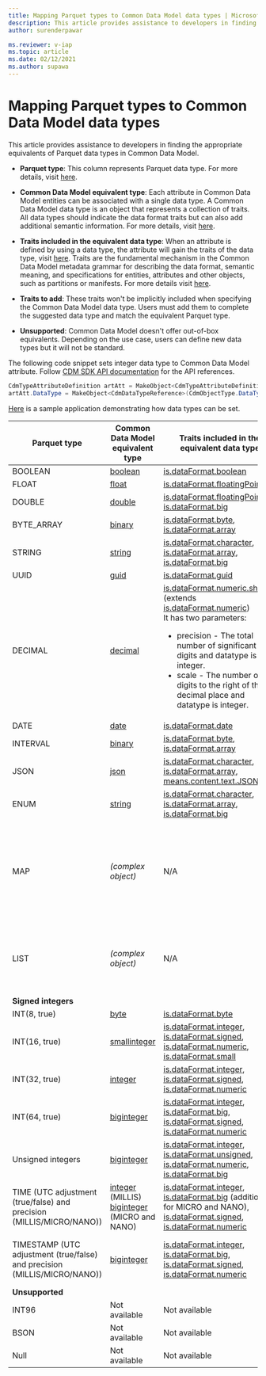 ```yaml
---
title: Mapping Parquet types to Common Data Model data types | Microsoft Docs
description: This article provides assistance to developers in finding the appropriate equivalents of Parquet data types in Common Data Model.
author: surenderpawar

ms.reviewer: v-iap
ms.topic: article
ms.date: 02/12/2021
ms.author: supawa
---
```


# Mapping Parquet types to Common Data Model data types

This article provides assistance to developers in finding the appropriate equivalents of Parquet data types in Common Data Model.

- **Parquet type**: This column represents Parquet data type. For more details, visit [here](https://github.com/apache/parquet-format/blob/master/LogicalTypes.md).
- **Common Data Model equivalent type**: Each attribute in Common Data Model entities can be associated with a single data type. A Common Data Model data type is an object that represents a collection of traits. All data types should indicate the data format traits but can also add additional semantic information. For more details, visit [here](logical-definitions.md#the-datatype-object).
- **Traits included in the equivalent data type**: When an attribute is defined by using a data type, the attribute will gain the traits of the data type, visit [here](logical-definitions.md#the-datatype-object). Traits are the fundamental mechanism in the Common Data Model metadata grammar for describing the data format, semantic meaning, and specifications for entities, attributes and other objects, such as partitions or manifests. For more details visit [here](trait-concepts-and-use-cases.md).
- **Traits to add**: These traits won't be implicitly included when specifying the Common Data Model data type. Users must add them to complete the suggested data type and match the equivalent Parquet type.

- **Unsupported**: Common Data Model doesn't offer out-of-box equivalents. Depending on the use case, users can define new data types but it will not be standard.

The following code snippet sets integer data type to Common Data Model attribute. Follow [CDM SDK API documentation](../1.0om/api-reference/api-reference.md) for the API references.  

```csharp
CdmTypeAttributeDefinition artAtt = MakeObject<CdmTypeAttributeDefinition>(CdmObjectType.TypeAttributeDef, "count"); 
artAtt.DataType = MakeObject<CdmDataTypeReference>(CdmObjectType.DataTypeRef, "integer", true); 
```
[Here](../samples.md#customize-entities) is a sample application demonstrating how data types can be set.

Parquet type | Common Data Model equivalent type | Traits included in the equivalent data type | Traits to add
-------|----|-------|-----
BOOLEAN | [boolean](list-of-datatypes.md#boolean) | [is.dataFormat.boolean](list-of-traits.md#isdataformatboolean) | N/A
FLOAT   | [float](list-of-datatypes.md#float) |  [is.dataFormat.floatingPoint](list-of-traits.md#isdataformatfloatingpoint)| N/A
DOUBLE  | [double](list-of-datatypes.md#double) |  [is.dataFormat.floatingPoint](list-of-traits.md#isdataformatfloatingpoint), <br>[is.dataFormat.big](list-of-traits.md#isdataformatbig)| N/A
BYTE_ARRAY | [binary](list-of-datatypes.md#binary) | [is.dataFormat.byte](list-of-traits.md#isdataformatbyte), <br>[is.dataFormat.array](list-of-traits.md#isdataformatarray)| N/A
STRING | [string](list-of-datatypes.md#string) | [is.dataFormat.character](list-of-traits.md#isdataformatcharacter), <br>[is.dataFormat.array](list-of-traits.md#isdataformatarray),<br>[is.dataFormat.big](list-of-traits.md#isdataformatbig)| N/A
UUID | [guid](list-of-datatypes.md#guid) | [is.dataFormat.guid](list-of-traits.md#isdataformatguid)| N/A
DECIMAL | [decimal](list-of-datatypes.md#decimal) | [is.dataFormat.numeric.shaped](list-of-traits.md#isdataformatnumericshaped) (extends [is.dataFormat.numeric](list-of-traits.md#isdataformatnumeric))<br>It has two parameters: <UL><LI>precision - The total number of significant digits and datatype is an integer.</LI><LI>scale - The number of digits to the right of the decimal place and datatype is integer. | N/A
DATE | [date](list-of-datatypes.md#date) | [is.dataFormat.date](list-of-traits.md#isdataformatdate)| N/A
INTERVAL | [binary](list-of-datatypes.md#binary) | [is.dataFormat.byte](list-of-traits.md#isdataformatbyte), <br>[is.dataFormat.array](list-of-traits.md#isdataformatarray)| N/A
JSON | [json](list-of-datatypes.md#json) | [is.dataFormat.character](list-of-traits.md#isdataformatcharacter), <br>[is.dataFormat.array](list-of-traits.md#isdataformatarray),<br>[means.content.text.JSON](list-of-traits.md#meanscontenttextjson)| N/A
ENUM | [string](list-of-datatypes.md#string) | [is.dataFormat.character](list-of-traits.md#isdataformatcharacter), <br>[is.dataFormat.array](list-of-traits.md#isdataformatarray), <br>[is.dataFormat.big](list-of-traits.md#isdataformatbig)| N/A
MAP | *(complex object)* | N/A | Structured Resolution Form: <br>[is.dataFormat.map](list-of-traits.md#isdataformatmap), <br>[is.dataFormat.maspKey](list-of-traits.md#isdataformatmapkey), <br>[is.dataFormat.mapValue](list-of-traits.md#isdataformatmapvalue) <br>Non-structured Resolution Form; <br>[indicates.expansionInfo.mapKey](list-of-traits.md#indicatesexpansioninfomapkey), <br>[indicates.expansionInfo.mapValue](list-of-traits.md#hasexpansioninfomapvalue) <br><br> For a detailed description and use cases refer to [this page](./projections/map-and-array-types.md#map-type).
LIST | *(complex object)* | N/A | Structured Resolution Form: <br>[is.dataFormat.list](list-of-traits.md#isdataformatlist) <br>Non-structured Resolution Form: <br>[has.expansionInfo.list](list-of-traits.md#hasexpansioninfolist) <br><br> For a detailed description and use cases refer to [this page](./projections/map-and-array-types.md#array-type).
**Signed integers** | |
INT(8, true) | [byte](list-of-datatypes.md#byte) | [is.dataFormat.byte](list-of-traits.md#isdataformatbyte)| N/A
INT(16, true) | [smallinteger](list-of-datatypes.md#smallinteger) | [is.dataFormat.integer](list-of-traits.md#isdataformatinteger), <br>[is.dataFormat.signed](list-of-traits.md#isdataformatsigned), <br>[is.dataFormat.numeric](list-of-traits.md#isdataformatnumeric), <br>[is.dataFormat.small](list-of-traits.md#isdataformatsmall)| N/A
INT(32, true) | [integer](list-of-datatypes.md#integer) | [is.dataFormat.integer](list-of-traits.md#isdataformatinteger), <br>[is.dataFormat.signed](list-of-traits.md#isdataformatsigned), <br>[is.dataFormat.numeric](list-of-traits.md#isdataformatnumeric)| N/A
INT(64, true) | [biginteger](list-of-datatypes.md#biginteger) | [is.dataFormat.integer](list-of-traits.md#isdataformatinteger), <br>[is.dataFormat.big](list-of-traits.md#isdataformatbig), <br>[is.dataFormat.signed](list-of-traits.md#isdataformatsigned), <br>[is.dataFormat.numeric](list-of-traits.md#isdataformatnumeric)| N/A
Unsigned integers | [biginteger](list-of-datatypes.md#biginteger) | [is.dataFormat.integer](list-of-traits.md#isdataformatinteger), <br>[is.dataFormat.unsigned](list-of-traits.md#isdataformatunsigned), <br>[is.dataFormat.numeric](list-of-traits.md#isdataformatnumeric), <br>[is.dataFormat.big](list-of-traits.md#isdataformatbig)| N/A
TIME (UTC adjustment (true/false) and precision (MILLIS/MICRO/NANO)) | [integer](list-of-datatypes.md#integer) (MILLIS) <br>[biginteger](list-of-datatypes.md#biginteger) (MICRO and NANO)  | [is.dataFormat.integer](list-of-traits.md#isdataformatinteger), <br>[is.dataFormat.big](list-of-traits.md#isdataformatbig) (additional for MICRO and NANO), <br>[is.dataFormat.signed](list-of-traits.md#isdataformatsigned), <br>[is.dataFormat.numeric](list-of-traits.md#isdataformatnumeric) | Only one of the listed traits below should be used: <br>[means.time.parquet.milli](list-of-traits.md#meanstimeparquetmilli), <br>[means.time.parquet.micro](list-of-traits.md#meanstimeparquetmicro), <br>[means.time.parquet.nano](list-of-traits.md#meanstimeparquetnano)
TIMESTAMP (UTC adjustment (true/false) and precision (MILLIS/MICRO/NANO)) | [biginteger](list-of-datatypes.md#biginteger) | [is.dataFormat.integer](list-of-traits.md#isdataformatinteger), <br>[is.dataFormat.big](list-of-traits.md#isdataformatbig), <br>[is.dataFormat.signed](list-of-traits.md#isdataformatsigned), <br>[is.dataFormat.numeric](list-of-traits.md#isdataformatnumeric) | Only one of the listed traits below should be used: <br>[means.timestamp.parquet.milli](list-of-traits.md#meanstimestampparquetmilli), <br>[means.timestamp.parquet.micro](list-of-traits.md#meanstimestampparquetmicro), <br>[means.timestamp.parquet.nano](list-of-traits.md#meanstimestampparquetnano)
**Unsupported** | |
INT96 | Not available | Not available | Not available 
BSON | Not available | Not available | Not available 
Null | Not available | Not available| Not available 
